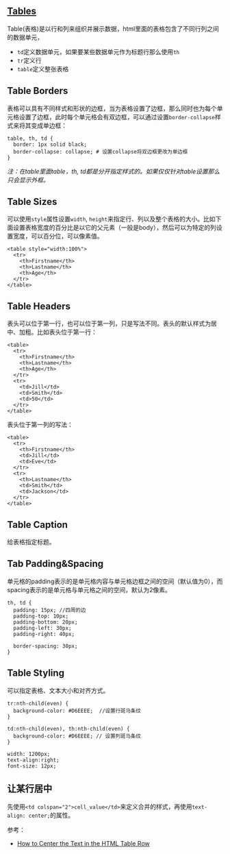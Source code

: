 ## [Tables](https://www.w3schools.com/html/html_tables.asp)

Table(表格)是以行和列来组织并展示数据，html里面的表格包含了不同行列之间的数据单元，

- `td`定义数据单元，如果要某些数据单元作为标题行那么使用`th`
- `tr`定义行
- `table`定义整张表格

## Table Borders

表格可以具有不同样式和形状的边框，当为表格设置了边框，那么同时也为每个单元格设置了边框，此时每个单元格会有双边框，可以通过设置`border-collapse`样式来将其变成单边框：

```
table, th, td {
  border: 1px solid black;
  border-collapse: collapse; # 设置collapse将双边框更改为单边框
}
```

*注：在table里面table，th, td都是分开指定样式的。如果仅仅针对table设置那么只会显示外框。*


## Table Sizes

可以使用`style`属性设置`width`, `height`来指定行、列以及整个表格的大小。比如下面设置表格宽度的百分比是以它的父元素（一般是body），然后可以为特定的列设置宽度，可以百分位，可以像素值。

```
<table style="width:100%">
  <tr>
    <th>Firstname</th>
    <th>Lastname</th>
    <th>Age</th>
  </tr>
</table>  
```

## Table Headers

表头可以位于第一行，也可以位于第一列，只是写法不同。表头的默认样式为居中、加粗。比如表头位于第一行：

```
<table>
  <tr>
    <th>Firstname</th>
    <th>Lastname</th>
    <th>Age</th>
  </tr>
  <tr>
    <td>Jill</td>
    <td>Smith</td>
    <td>50</td>
  </tr>
</table>  
```

表头位于第一列的写法：

```
<table>
  <tr>
    <th>Firstname</th>
    <td>Jill</td>
    <td>Eve</td>
  </tr>
  <tr>
    <th>Lastname</th>
    <td>Smith</td>
    <td>Jackson</td>
  </tr>
</table>
```

## Table Caption

给表格指定标题。

## Tab Padding&Spacing

单元格的padding表示的是单元格内容与单元格边框之间的空间（默认值为0），而spacing表示的是单元格与单元格之间的空间，默认为2像素。

```
th, td {
  padding: 15px; //四周的边
  padding-top: 10px;
  padding-bottom: 20px;
  padding-left: 30px;
  padding-right: 40px;

  border-spacing: 30px;
}
```


## Table Styling

可以指定表格、文本大小和对齐方式。

```
tr:nth-child(even) {
  background-color: #D6EEEE;  //设置行斑马条纹
}

td:nth-child(even), th:nth-child(even) {
  background-color: #D6EEEE; // 设置列斑马条纹
}

width: 1200px;
text-align:right;
font-size: 12px;
```


## 让某行居中

先使用`<td colspan="2">cell_value</td>`来定义合并的样式，再使用`text-align: center;`的属性。


参考：

- [How to Center the Text in the HTML Table Row](https://www.w3docs.com/snippets/css/how-to-center-the-text-in-html-table-row.html)